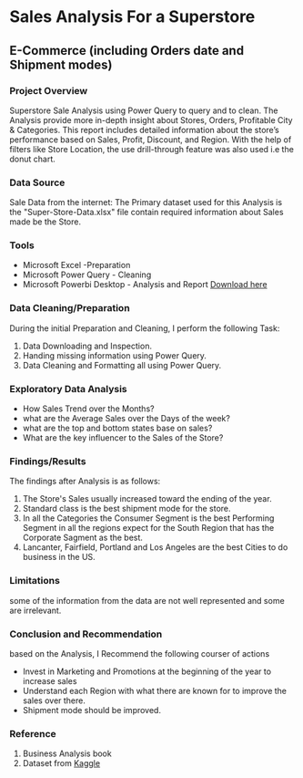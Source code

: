 # Sales Analysis For a Superstore

## E-Commerce (including Orders date and Shipment modes)

### Project Overview

Superstore Sale Analysis using Power Query to query and to clean.
The Analysis provide more in-depth insight about Stores, Orders, Profitable City & Categories. This report includes detailed information about the store’s performance based on Sales, Profit, Discount, and Region. With the help of filters like Store Location, the use drill-through feature was also used i.e the donut chart.

### Data Source

Sale Data from the internet: The Primary dataset used for this Analysis is the "Super-Store-Data.xlsx" file contain required information about Sales made be the Store.

### Tools

* Microsoft Excel -Preparation
* Microsoft Power Query - Cleaning
* Microsoft Powerbi Desktop - Analysis and Report [Download here](https://microsoft.com)

### Data Cleaning/Preparation

During the initial Preparation and Cleaning, I perform the following Task:
1. Data Downloading and Inspection.
2. Handing missing information using Power Query.
3. Data Cleaning and Formatting all using Power Query.

### Exploratory Data Analysis

- How Sales Trend over the Months?
- what are the Average Sales over the Days of the week?
- what are the top and bottom states base on sales?
- What are the key influencer to the Sales of the Store?

### Findings/Results

The findings after Analysis is as follows:
1. The Store's Sales usually increased toward the ending of the year.
2. Standard class is the best shipment mode for the store.
3. In all the Categories the Consumer Segment is the best Performing Segment
   in all the regions expect for the South Region that has the Corporate Sagment
   as the best.
4. Lancanter, Fairfield, Portland and Los Angeles are the best Cities to do 
   business in the US.

### Limitations

some of the information from the data are not well represented and some are irrelevant.

### Conclusion and Recommendation

based on the Analysis, I Recommend the following courser of actions
* Invest in Marketing and Promotions at the beginning of the year to increase sales
* Understand each Region with what there are known for to improve the sales over 
  there.
* Shipment mode should be improved.

### Reference
1. Business Analysis book
2. Dataset from [Kaggle](https://kaggle.com)
